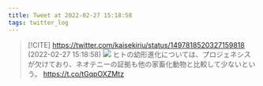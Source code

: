 ```yaml
---
title: Tweet at 2022-02-27 15:18:58
tags: twitter_log
---
```


> [!CITE] https://twitter.com/kaisekiriu/status/1497818520327159818 (2022-02-27 15:18:58)
> ![](https://twitter.com/kaisekiriu/status/1497818520327159818)
> ヒトの幼形進化については、プロジェネシスが欠けており、ネオテニーの証拠も他の家畜化動物と比較して少ないという。
> https://t.co/tGqpOXZMtz
